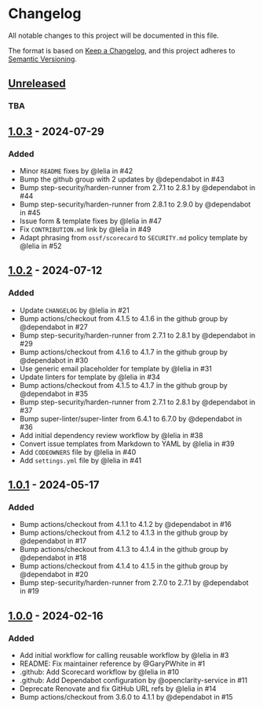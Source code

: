 # Changelog

All notable changes to this project will be documented in this file.

The format is based on [Keep a Changelog](https://keepachangelog.com/en/1.0.0/),
and this project adheres to [Semantic
Versioning](https://semver.org/spec/v2.0.0.html).

<!-- textlint-disable -->

## [Unreleased]

### TBA

## [1.0.3] - 2024-07-29

### Added

* Minor `README` fixes by @lelia in #42
* Bump the github group with 2 updates by @dependabot in #43
* Bump step-security/harden-runner from 2.7.1 to 2.8.1 by @dependabot in #44
* Bump step-security/harden-runner from 2.8.1 to 2.9.0 by @dependabot in #45
* Issue form & template fixes by @lelia in #47
* Fix `CONTRIBUTION.md` link by @lelia in #49
* Adapt phrasing from `ossf/scorecard` to `SECURITY.md` policy template by
  @lelia in #52

## [1.0.2] - 2024-07-12

### Added

* Update `CHANGELOG` by @lelia in #21
* Bump actions/checkout from 4.1.5 to 4.1.6 in the github group by @dependabot
  in #27
* Bump step-security/harden-runner from 2.7.1 to 2.8.1 by @dependabot in #29
* Bump actions/checkout from 4.1.6 to 4.1.7 in the github group by @dependabot
  in #30
* Use generic email placeholder for template by @lelia in #31
* Update linters for template by @lelia in #34
* Bump actions/checkout from 4.1.5 to 4.1.7 in the github group by @dependabot
  in #35
* Bump step-security/harden-runner from 2.7.1 to 2.8.1 by @dependabot in #37
* Bump super-linter/super-linter from 6.4.1 to 6.7.0 by @dependabot in #36
* Add initial dependency review workflow by @lelia in #38
* Convert issue templates from Markdown to YAML by @lelia in #39
* Add `CODEOWNERS` file by @lelia in #40
* Add `settings.yml` file by @lelia in #41

## [1.0.1] - 2024-05-17

### Added

* Bump actions/checkout from 4.1.1 to 4.1.2 by @dependabot in #16
* Bump actions/checkout from 4.1.2 to 4.1.3 in the github group by @dependabot
  in #17
* Bump actions/checkout from 4.1.3 to 4.1.4 in the github group by @dependabot
  in #18
* Bump actions/checkout from 4.1.4 to 4.1.5 in the github group by @dependabot
  in #20
* Bump step-security/harden-runner from 2.7.0 to 2.7.1 by @dependabot in #19

## [1.0.0] - 2024-02-16

### Added

* Add initial workflow for calling reusable workflow by @lelia in #3
* README: Fix maintainer reference by @GaryPWhite in #1
* .github: Add Scorecard workflow by @lelia in #10
* .github: Add Dependabot configuration by @openclarity-service in #11
* Deprecate Renovate and fix GitHub URL refs by @lelia in #14
* Bump actions/checkout from 3.6.0 to 4.1.1 by @dependabot in #15

[unreleased]: https://github.com/cisco-ospo/oss-template/compare/v1.0.3...HEAD
[1.0.3]: https://github.com/cisco-ospo/oss-template/releases/tag/v1.0.3
[1.0.2]: https://github.com/cisco-ospo/oss-template/releases/tag/v1.0.2
[1.0.1]: https://github.com/cisco-ospo/oss-template/releases/tag/v1.0.1
[1.0.0]: https://github.com/cisco-ospo/oss-template/releases/tag/v1.0.0

<!-- textlint-enable -->
